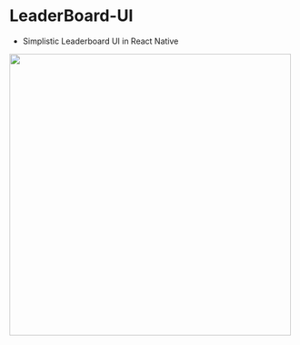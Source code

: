 # LeaderBoard-UI

* Simplistic Leaderboard UI in React Native

<img src="https://firebasestorage.googleapis.com/v0/b/sample-app-33736.appspot.com/o/IMG-20210120-WA0000.jpg?alt=media&token=9db313af-6032-42e3-8dbc-494dfd7eea9c" height="495">
